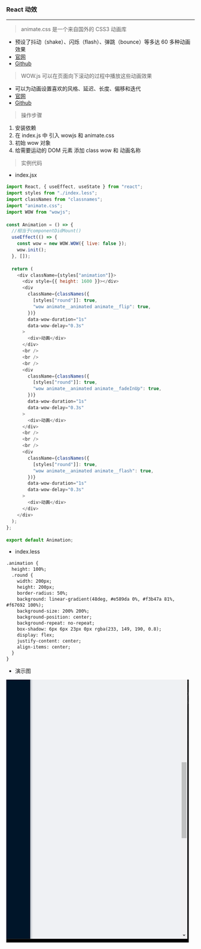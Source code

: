 ### React 动效

---

> animate.css 是一个来自国外的 CSS3 动画库

- 预设了抖动（shake）、闪烁（flash）、弹跳（bounce）等多达 60 多种动画效果
- [官网](https://animate.style/)
- [Github](https://github.com/animate-css/animate.css)

> WOW.js 可以在页面向下滚动的过程中播放这些动画效果

- 可以为动画设置喜欢的风格、延迟、长度、偏移和迭代
- [官网](http://mynameismatthieu.com/WOW/)
- [Github](https://github.com/matthieua/WOW)

> 操作步骤

1. 安装依赖
2. 在 index.js 中 引入 wowjs 和 animate.css
3. 初始 wow 对象
4. 给需要运动的 DOM 元素 添加 class wow 和 动画名称

> 实例代码

- index.jsx

```javascript
import React, { useEffect, useState } from "react";
import styles from "./index.less";
import classNames from "classnames";
import "animate.css";
import WOW from "wowjs";

const Animation = () => {
  //相当于componentDidMount()
  useEffect(() => {
    const wow = new WOW.WOW({ live: false });
    wow.init();
  }, []);

  return (
    <div className={styles["animation"]}>
      <div style={{ height: 1600 }}></div>
      <div
        className={classNames({
          [styles["round"]]: true,
          "wow animate__animated animate__flip": true,
        })}
        data-wow-duration="1s"
        data-wow-delay="0.3s"
      >
        <div>动画</div>
      </div>
      <br />
      <br />
      <br />
      <div
        className={classNames({
          [styles["round"]]: true,
          "wow animate__animated animate__fadeInUp": true,
        })}
        data-wow-duration="1s"
        data-wow-delay="0.3s"
      >
        <div>动画</div>
      </div>
      <br />
      <br />
      <br />
      <div
        className={classNames({
          [styles["round"]]: true,
          "wow animate__animated animate__flash": true,
        })}
        data-wow-duration="1s"
        data-wow-delay="0.3s"
      >
        <div>动画</div>
      </div>
    </div>
  );
};

export default Animation;
```

- index.less

```less
.animation {
  height: 100%;
  .round {
    width: 200px;
    height: 200px;
    border-radius: 50%;
    background: linear-gradient(48deg, #e589da 0%, #f3b47a 81%, #f67692 100%);
    background-size: 200% 200%;
    background-position: center;
    background-repeat: no-repeat;
    box-shadow: 6px 6px 23px 0px rgba(233, 149, 190, 0.8);
    display: flex;
    justify-content: center;
    align-items: center;
  }
}
```

- 演示图

![](../Images/201014animation.gif)


